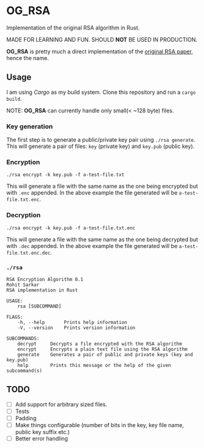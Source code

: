 # OG_RSA
Implementation of the original RSA algorithm in Rust.

MADE FOR LEARNING AND FUN. SHOULD **NOT** BE USED IN PRODUCTION.


**OG_RSA** is pretty much a direct implementation of the [original RSA paper](http://people.csail.mit.edu/rivest/Rsapaper.pdf), hence the name.

## Usage
I am using _Cargo_ as my build system. Clone this repository and run a `cargo build`.

NOTE: **OG_RSA** can currently handle only small(< ~128 byte) files.

### Key generation
The first step is to generate  a public/private key pair using `./rsa generate`.
This will generate a pair of files: `key` (private key) and `key.pub` (public key).

### Encryption
```
./rsa encrypt -k key.pub -f a-test-file.txt
```

This will generate a file with the same name as the one being encrypted but with
`.enc` appended. In the above example the file generated will be `a-test-file.txt.enc`.

### Decryption
```
./rsa encrypt -k key.pub -f a-test-file.txt.enc
```

This will generate a file with the same name as the one being decrypted but with
`.dec` appended. In the above example the file generated will be `a-test-file.txt.enc.dec`.

### `./rsa`

```
RSA Encryption Algorithm 0.1
Rohit Sarkar
RSA implementation in Rust

USAGE:
    rsa [SUBCOMMAND]

FLAGS:
    -h, --help       Prints help information
    -V, --version    Prints version information

SUBCOMMANDS:
    decrypt     Decrypts a file encrypted with the RSA algorithm
    encrypt     Encrypts a plain text file using the RSA algorithm
    generate    Generates a pair of public and private keys (key and key.pub)
    help        Prints this message or the help of the given subcommand(s)
```

## TODO
- [ ] Add support for arbitrary sized files.
- [ ] Tests
- [ ] Padding
- [ ] Make things configurable (number of bits in the key, key file name, public key suffix etc.)
- [ ] Better error handling
